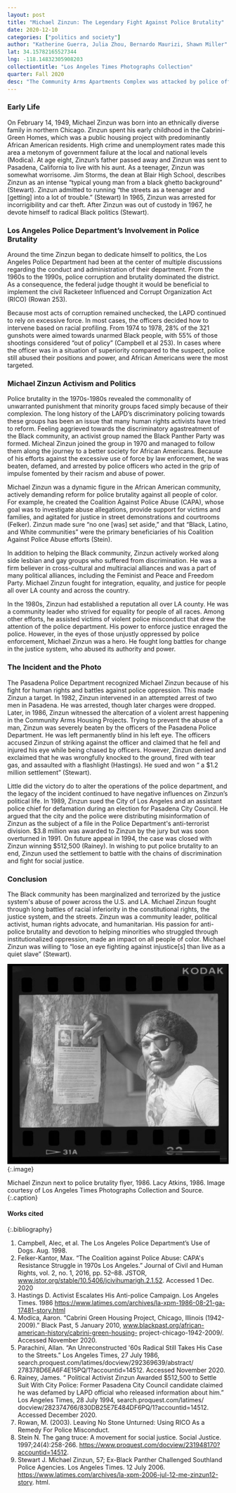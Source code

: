 ```yaml
---
layout: post
title: "Michael Zinzun: The Legendary Fight Against Police Brutality"
date: 2020-12-10
categories: ["politics and society"]
author: "Katherine Guerra, Julia Zhou, Bernardo Maurizi, Shawn Miller"
lat: 34.15782165527344
lng: -118.14832305908203
collectiontitle: "Los Angeles Times Photographs Collection"
quarter: Fall 2020
desc: "The Community Arms Apartments Complex was attacked by police officers within the Pasadena Police Department for fighting for racial injustices, and is the site where Zinzun lost his sight."
---
```

### Early Life
On February 14, 1949, Michael Zinzun was born into an ethnically diverse family in northern Chicago. Zinzun spent his early childhood in the Cabrini-Green Homes, which was a public housing project with predominantly African American residents. High crime and unemployment rates made this area a metonym of government failure at the local and national levels (Modica). At age eight, Zinzun’s father passed away and Zinzun was sent to Pasadena, California to live with his aunt. As a teenager, Zinzun was somewhat worrisome. Jim Storms, the dean at Blair High School, describes Zinzun as an intense “typical young man from a black ghetto background” (Stewart).  Zinzun admitted to running “the streets as a teenager and [getting] into a lot of trouble.” (Stewart) In 1965, Zinzun was arrested for incorrigibility and car theft. After Zinzun was out of custody in 1967, he devote himself to radical Black politics (Stewart). 

### Los Angeles Police Department’s Involvement in Police Brutality
Around the time Zinzun began to dedicate himself to politics, the Los Angeles Police Department had been at the center of multiple discussions regarding the conduct and administration of their department. From the 1960s to the 1990s, police corruption and brutality dominated the district. As a consequence, the federal judge thought it would be beneficial to implement the civil Racketeer Influenced and Corrupt Organization Act (RICO) (Rowan 253). 

Because most acts of corruption remained unchecked, the LAPD continued to rely on excessive force. In most cases, the officers decided how to intervene based on racial profiling. From 1974 to 1978, 28% of the 321 gunshots were aimed towards unarmed Black people, with 55% of those shootings considered “out of policy” (Campbell et al 253). In cases where the officer was in a situation of superiority compared to the suspect, police still abused their positions and power, and African Americans were the most targeted.

### Michael Zinzun Activism and Politics
Police brutality in the 1970s-1980s revealed the commonality of unwarranted punishment that minority groups faced simply because of their complexion. The long history of the LAPD’s discriminatory policing towards these groups has been an issue that many human rights activists have tried to reform. Feeling aggrieved towards the discriminatory agastreatment of the Black community, an activist group named the Black Panther Party was formed. Micheal Zinzun joined the group in 1970 and managed to follow them along the journey to a better society for African Americans. Because of his efforts against the excessive use of force by law enforcement, he was beaten, defamed, and arrested by police officers who acted in the grip of impulse fomented by their racism and abuse of power.

Michael Zinzun was a dynamic figure in the African American community, actively demanding reform for police brutality against all people of color. For example, he created the Coalition Against Police Abuse (CAPA), whose goal was to investigate abuse allegations, provide support for victims and families, and agitated for justice in street demonstrations and courtrooms (Felker). Zinzun made sure “no one [was] set aside,” and that “Black, Latino, and White communities” were the primary beneficiaries of his Coalition Against Police Abuse efforts (Stein). 

In addition to helping the Black community, Zinzun actively worked along side lesbian and gay groups who suffered from discrimination. He was a firm believer in cross-cultural and multiracial alliances and was a part of many political alliances, including the Feminist and Peace and Freedom Party. Michael Zinzun fought for integration, equality, and justice for people all over LA county and across the country. 

In the 1980s, Zinzun had established a reputation all over LA county. He was a community leader who strived for equality for people of all races. Among other efforts, he assisted victims of violent police misconduct that drew the attention of the police department. His power to enforce justice enraged the police. However, in the eyes of those unjustly oppressed by police enforcement, Michael Zinzun was a hero. He fought long battles for change in the justice system, who abused its authority and power. 

### The Incident and the Photo
The Pasadena Police Department recognized Michael Zinzun because of his fight for human rights and battles against police oppression. This made Zinzun a target. In 1982, Zinzun intervened in an attempted arrest of two men in Pasadena. He was arrested, though later charges were dropped. Later, in 1986, Zinzun witnessed the altercation of a violent arrest happening in the Community Arms Housing Projects. Trying to prevent the abuse of a man, Zinzun was severely beaten by the officers of the Pasadena Police Department. He was left permanently blind in his left eye. The officers accused Zinzun of striking against the officer and claimed that he fell and injured his eye while being chased by officers. However, Zinzun denied and exclaimed that he was wrongfully knocked to the ground, fired with tear gas, and assaulted with a flashlight (Hastings). He sued and won “ a $1.2 million settlement” (Stewart).  

Little did the victory do to alter the operations of the police department, and the legacy of the incident continued to have negative influences on Zinzun’s political life. In 1989, Zinzun sued the City of Los Angeles and an assistant police chief for defamation during an election for Pasadena City Council. He argued that the city and the police were distributing misinformation of Zinzun as the subject of a file in the Police Department's anti-terrorist division. $3.8 million was awarded to Zinzun by the jury but was soon overturned in 1991. On future appeal in 1994, the case was closed with Zinzun winning $512,500 (Rainey). In wishing to put police brutality to an end, Zinzun used the settlement to battle with the chains of discrimination and fight for social justice. 

### Conclusion
The Black community has been marginalized and terrorized by the justice system's abuse of power across the U.S. and LA. Michael Zinzun fought through long battles of racial inferiority in the constitutional rights, the justice system, and the streets. Zinzun was a community leader, political activist, human rights advocate, and humanitarian. His passion for anti-police brutality and devotion to helping minorities who struggled through institutionalized oppression, made an impact on all people of color. Michael Zinzun was willing to “lose an eye fighting against injustice[s] than live as a quiet slave” (Stewart). 

![Michael Zinzun, an ex- Black Panther is seen in the image posing next to a police brutality flyer. We are able to see that Michael Zinzun is the man who was photographed in the actual police brutality flyer. He lost an eye due to a police attack in Pasadena, CA, which is why he has an eye patch. We are able to see the anger and sadness in his eyes that has been provoked due to the long years of injustices him and all people of color have faced.](images/ZinzunBrutality1.png)
  {:.image}

Michael Zinzun next to police brutality flyer, 1986. Lacy Atkins, 1986. Image courtesy of Los Angeles Times Photographs Collection and Source.
  {:.caption}
  
#### Works cited

{:.bibliography}
1. Campbell, Alec, et al. The Los Angeles Police Department’s Use of Dogs. Aug. 1998.
2. Felker-Kantor, Max. “The Coalition against Police Abuse: CAPA's Resistance Struggle in 1970s Los    Angeles.” Journal of Civil and Human Rights, vol. 2, no. 1, 2016, pp. 52–88. JSTOR, www.jstor.org/stable/10.5406/jcivihumarigh.2.1.52. Accessed 1 Dec. 2020
3. Hastings D. Activist Escalates His Anti-police Campaign. Los Angeles Times. 1986 https://www.latimes.com/archives/la-xpm-1986-08-21-ga-17481-story.html
4. Modica, Aaron. “Cabrini Green Housing Project, Chicago, Illinois (1942-2009).” Black Past, 5 			January 2010, www.blackpast.org/african-american-history/cabrini-green-housing-			project-chicago-1942-2009/. Accessed November 2020.
5. Parachini, Allan. “An Unreconstructed '60s Radical Still Takes His Case to the Streets.” Los 			Angeles Times, 27 July 1986, search.proquest.com/latimes/docview/292369639/abstract/			278378D6EA6F4E15PQ/1?accountid=14512. Accessed November 2020. 
6. Rainey, James. “ Political Activist Zinzun Awarded $512,500 to Settle Suit With City Police: Former 		Pasadena City Council candidate claimed he was defamed by LAPD official who released 		information about him.” Los Angeles Times, 28 July 1994, search.proquest.com/latimes/ 			docview/282374766/830DB25E7E484DF6PQ/1?accountid=14512. Accessed December 2020. 
7. Rowan, M. (2003). Leaving No Stone Unturned: Using RICO As a Remedy For Police Misconduct.
8. Stein N. The gang truce: A movement for social justice. Social Justice. 1997;24(4):258-266. https://www.proquest.com/docview/231948170?accountid=14512.
9. Stewart J.  Michael Zinzun, 57; Ex-Black Panther Challenged Southland Police Agencies. Los Angeles                                        Times. 12 July 2006. https://www.latimes.com/archives/la-xpm-2006-jul-12-me-zinzun12-story. html.
